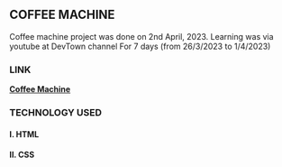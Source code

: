 ## COFFEE MACHINE

Coffee machine project was done on 2nd April, 2023. 
Learning was via youtube at DevTown channel
For 7 days (from 26/3/2023 to 1/4/2023)

### LINK
**[Coffee Machine](https://docs.google.com/forms/d/e/1FAIpQLSfHVB0OkS9Qvl0iJeQ9dGKIsDfkSsXP_Kl5eGCJXl7enzgRzA/viewform)**

### TECHNOLOGY USED

#### I. HTML
#### II. CSS